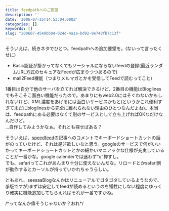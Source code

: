 ```yaml
---
title: feedpathへのご要望
description: ''
date: '2006-07-25T14:53:04.000Z'
categories: []
keywords: []
slug: "200607-4549bb04-024d-4a1a-bd92-9e748fb7c13f"
---
```

そういえば、続きネタでひとつ。feedpathへの追加要望を。(ないって言ったくせに)

*   Basic認証が掛かってなくてもソーシャルにならないfeedの登録(最近ランダムURL方式のセキュアなFeedが広まりつつあるので)
*   mail2Feed機能（つまりメルマガとかを受信してFeedで読むってこと)

1番目は自分で他のサーバを立てれば解決できるけど、2番目の機能はBloglinesでもそこそこ面白い機能だったので。あまりにもweb2.0にはそぐわないかもしれないけど、XML濃度をあげるには面白いサービスかもと(というかこれ便利すぎて未だにbloglinesから完全に離れられない理由のひとつなんだよね)。本当は、feedpathにある必要はなくて別のサービスとして立ち上げればOKなだけなんだけど。  
…自作してみようかなぁ。それとも探せばある？

そういえば、[speedfeed](http://blogs.itmedia.co.jp/speedfeed/2006/07/feedpath_feed_db94.html)の記事へのコメントでキーボードショートカットの話がのっていたけど、それは是非欲しいなと思う。googleのサービスで何がいいかってキーボードショートカットとかの細かいマニアックな仕様が充実していることが一番かな。google calenderでは迷わず”q”押すし。  
でも、safariってこれがあんまり十分に使えないんだな。リロードとかsafari側が動作するとカーソルが持っていかれちゃうらしい。

ともあれ、seesaaBlogなんかはリニューアルでゴタゴタしているようなので、(β版ですが)まずは安定してfeedが読めるというのを犠牲にしない程度にゆっくり確実に機能追加してもらえればそれが一番ですかね。

/\*ってなんか偉そうじゃないか？おれ\*/